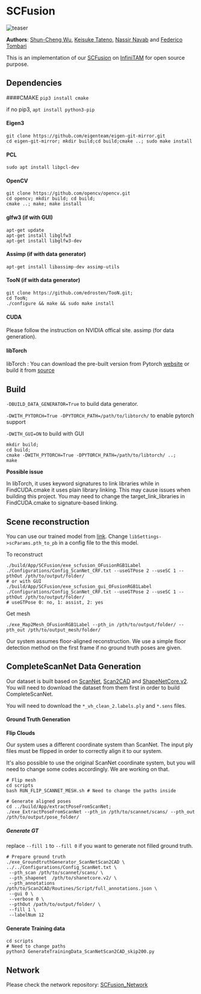 # SCFusion
![teaser](https://github.com/ShunChengWu/SCFusion_Network/blob/main/img/landscape_teaser.png)

**Authors**: [Shun-Cheng Wu][sc], [Keisuke Tateno][keisu], [Nassir Navab][nassir] and [Federico Tombari][fede]

[sc]:http://campar.in.tum.de/Main/ShunChengWu
[keisu]:http://campar.in.tum.de/Main/KeisukeTateno
[nassir]:http://campar.in.tum.de/Main/NassirNavabCv
[fede]:http://campar.in.tum.de/Main/FedericoTombari

This is an implementation of our [SCFusion](https://arxiv.org/abs/2010.13662) on [InfiniTAM](https://github.com/victorprad/InfiniTAM) for open source purpose. 


## Dependencies
####CMAKE
`pip3 install cmake`

if no pip3, `apt install python3-pip`

#### Eigen3
```
git clone https://github.com/eigenteam/eigen-git-mirror.git
cd eigen-git-mirror; mkdir build;cd build;cmake ..; sudo make install
```
#### PCL
`sudo apt install libpcl-dev`

#### OpenCV
```
git clone https://github.com/opencv/opencv.git
cd opencv; mkdir build; cd build;
cmake ..; make; make install
```


#### glfw3 (if with GUI)
```
apt-get update
apt-get install libglfw3
apt-get install libglfw3-dev
```

#### Assimp (if with data generator)
```
apt-get install libassimp-dev assimp-utils
```
#### TooN (if with data generator)
```
git clone https://github.com/edrosten/TooN.git;
cd TooN;
./configure && make && sudo make install
```

#### CUDA
Please follow the instruction on NVIDIA offical site.
assimp (for data generation).

#### libTorch
libTorch : You can download the pre-built version from Pytorch [website](https://pytorch.org/get-started/locally/)
or build it from [source](https://github.com/pytorch/pytorch#from-source)

## Build
`-DBUILD_DATA_GENERATOR=True` to build data generator. 

`-DWITH_PYTORCH=True -DPYTORCH_PATH=/path/to/libtorch/` to enable pytorch support

`-DWITH_GUI=ON` to build with GUI
```
mkdir build; 
cd build; 
cmake -DWITH_PYTORCH=True -DPYTORCH_PATH=/path/to/libtorch/ ..; 
make
```

**Possible issue** 

In libTorch, it uses keyword signatures to link libraries while in FindCUDA.cmake it uses plain library linking. 
This may cause issues when building this project. You may need to change the target_link_libraries in FindCUDA.cmake to
signature-based linking.

## Scene reconstruction
You can use our trained model from [link](http://campar.in.tum.de/files/scfusion/SI_ScanNet_0614.pt). 
Change `libSettings->scParams.pth_to_pb` in a config file to the this model. 

To reconstruct
```
./build/App/SCFusion/exe_scfusion_OFusionRGB1Label ./Configurations/Config_ScanNet_CRF.txt --useGTPose 2 --useSC 1 --pthOut /pth/to/output/folder/
# or with GUI
./build/App/SCFusion/exe_scfusion_gui_OFusionRGB1Label ./Configurations/Config_ScanNet_CRF.txt --useGTPose 2 --useSC 1 --pthOut /pth/to/output/folder/
# useGTPose 0: no, 1: assist, 2: yes
```

Get mesh
```
./exe_Map2Mesh_OFusionRGB1Label --pth_in /pth/to/output/folder/ --pth_out /pth/to/output_mesh/folder/
```
Our system assumes floor-aligned reconstruction. We use a simple floor detection method on the first frame if no ground truth poses are given.

## CompleteScanNet Data Generation
Our dataset is built based on [ScanNet][scannet], [Scan2CAD][scan2cad] and [ShapeNetCore.v2][shapenet]. You will need
to download the dataset from them first in order to build CompleteScanNet.

You will need to download the `*_vh_clean_2.labels.ply` and `*.sens` files.

[scannet]:https://github.com/ScanNet/ScanNet
[scan2cad]:https://github.com/skanti/Scan2CAD
[shapenet]:https://www.shapenet.org/

#### Ground Truth Generation
**Flip Clouds**

Our system uses a different coordinate system than ScanNet. The input ply files must be flipped in order to correctly 
align it to our system.

It's also possible to use the original ScanNet coordinate system, but you will need to change 
some codes accordingly. We are working on that. 
```
# Flip mesh
cd scripts
bash RUN_FLIP_SCANNET_MESH.sh # Need to change the paths inside  

# Generate aligned poses
cd ../build/App/extractPoseFromScanNet;
./exe_ExtractPoseFromScanNet --pth_in /pth/to/scannet/scans/ --pth_out /pth/to/output/pose_folder/
```

##### Generate GT
replace `--fill 1` to `--fill 0` if you want to generate not filled ground truth. 
```
# Prepare ground truth
./exe_GroundtruthGenerator_ScanNetScan2CAD \
../../Configurations/Config_ScanNet.txt \
 --pth_scan /pth/to/scannet/scans/ \
 --pth_shapenet  /pth/to/shanetcore.v2/ \
 --pth_annotations /pth/to/Scan2CAD/Routines/Script/full_annotations.json \
 --gui 0 \
 --verbose 0 \
 --pthOut /path/to/output/folder/ \
 --fill 1 \
 --labelNum 12
```

#### Generate Training data
```
cd scripts
# Need to change paths
python3 GenerateTrainingData_ScanNetScan2CAD_skip200.py
```


## Network 
Please check the network repository: [SCFusion_Network](https://github.com/ShunChengWu/SCFusion_Network)